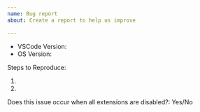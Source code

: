 ```yaml
---
name: Bug report
about: Create a report to help us improve

---
```


<!-- Please search existing issues to avoid creating duplicates. --> 
<!-- Also please test using the latest insiders build to make sure your issue has not already been fixed: https://code.visualstudio.com/insiders/ -->

<!-- Use Help > Report Issue to prefill these. -->
- VSCode Version:
- OS Version:

Steps to Reproduce:

1.
2.

<!-- Launch with `code --disable-extensions` to check. -->
Does this issue occur when all extensions are disabled?: Yes/No
